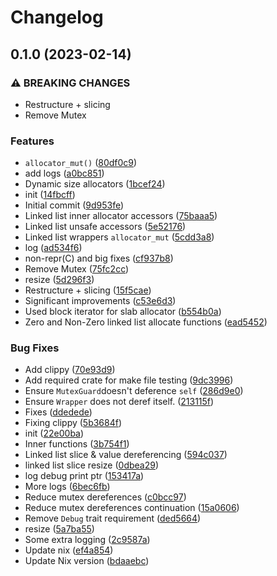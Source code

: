 # Changelog

## 0.1.0 (2023-02-14)


### ⚠ BREAKING CHANGES

* Restructure + slicing
* Remove Mutex

### Features

* `allocator_mut()` ([80df0c9](https://github.com/JonathanWoollett-Light/array-allocators/commit/80df0c960b78ca7af25949a121fa498f5c554c82))
* add logs ([a0bc851](https://github.com/JonathanWoollett-Light/array-allocators/commit/a0bc851c7089029b32c91faa601631c3296d2e12))
* Dynamic size allocators ([1bcef24](https://github.com/JonathanWoollett-Light/array-allocators/commit/1bcef24bdc9e198c8c7e066ca6f8137af3581d1b))
* init ([14fbcff](https://github.com/JonathanWoollett-Light/array-allocators/commit/14fbcff5689b983965688c59706a3aee89a13864))
* Initial commit ([9d953fe](https://github.com/JonathanWoollett-Light/array-allocators/commit/9d953feaf714558ed43aa1f830ad668606077674))
* Linked list inner allocator accessors ([75baaa5](https://github.com/JonathanWoollett-Light/array-allocators/commit/75baaa54314511c6115e702fbda65e67618540d7))
* Linked list unsafe accessors ([5e52176](https://github.com/JonathanWoollett-Light/array-allocators/commit/5e52176e829ff5f1d963c298a3caf801e99d064f))
* Linked list wrappers `allocator_mut` ([5cdd3a8](https://github.com/JonathanWoollett-Light/array-allocators/commit/5cdd3a8b11675eeaff8cf354e9c2f01a05f3ea4e))
* log ([ad534f6](https://github.com/JonathanWoollett-Light/array-allocators/commit/ad534f6fcbe1ce5de807a0ae68ea61d91027eb95))
* non-repr(C) and big fixes ([cf937b8](https://github.com/JonathanWoollett-Light/array-allocators/commit/cf937b80dcea6ee9c304260ea046af1ad0be2f61))
* Remove Mutex ([75fc2cc](https://github.com/JonathanWoollett-Light/array-allocators/commit/75fc2cccfc7eb2399d2fa042332768dc8fb38f2c))
* resize ([5d296f3](https://github.com/JonathanWoollett-Light/array-allocators/commit/5d296f33111aaee78d6dc7ecb433aed9907fba96))
* Restructure + slicing ([15f5cae](https://github.com/JonathanWoollett-Light/array-allocators/commit/15f5cae6bca34aa5549c8531add32c56e62005de))
* Significant improvements ([c53e6d3](https://github.com/JonathanWoollett-Light/array-allocators/commit/c53e6d3e15140e62a993639c821c992449fdcb41))
* Used block iterator for slab allocator ([b554b0a](https://github.com/JonathanWoollett-Light/array-allocators/commit/b554b0afac756b44a5f3ee1c819241d09434984d))
* Zero and Non-Zero linked list allocate functions ([ead5452](https://github.com/JonathanWoollett-Light/array-allocators/commit/ead5452e0179510960d258ed27eba3940a87662d))


### Bug Fixes

* Add clippy ([70e93d9](https://github.com/JonathanWoollett-Light/array-allocators/commit/70e93d9dcf1afb6041e1d46332d8985ed19d17ab))
* Add required crate for make file testing ([9dc3996](https://github.com/JonathanWoollett-Light/array-allocators/commit/9dc399642121d483743bc362b0a477df447ce016))
* Ensure `MutexGuard`doesn't deference `self` ([286d9e0](https://github.com/JonathanWoollett-Light/array-allocators/commit/286d9e01bce0c15a2c2ec9aed490e8cae74f3535))
* Ensure `Wrapper` does not deref itself. ([213115f](https://github.com/JonathanWoollett-Light/array-allocators/commit/213115ffaf927cca5f7266ffec10b5a4307cfad2))
* Fixes ([ddedede](https://github.com/JonathanWoollett-Light/array-allocators/commit/ddededea0a032476ad77ede71aa3169e4620a1fd))
* Fixing clippy ([5b3684f](https://github.com/JonathanWoollett-Light/array-allocators/commit/5b3684f688579895f23dfc8533889d6eb145c8b5))
* init ([22e00ba](https://github.com/JonathanWoollett-Light/array-allocators/commit/22e00badfb1b3d45a40ecb3428421de7c83f720c))
* Inner functions ([3b754f1](https://github.com/JonathanWoollett-Light/array-allocators/commit/3b754f13ed1af9bb13cdb77f3e09e597338f5312))
* Linked list slice & value dereferencing ([594c037](https://github.com/JonathanWoollett-Light/array-allocators/commit/594c03706872cf416e0e72520048a6bb5fd09fbe))
* linked list slice resize ([0dbea29](https://github.com/JonathanWoollett-Light/array-allocators/commit/0dbea297ed1d8027a81ccb53d4a0ed4d8568f49d))
* log debug print ptr ([153417a](https://github.com/JonathanWoollett-Light/array-allocators/commit/153417af018abb9b1cb4292d9f40a67873f2c6d5))
* More logs ([6bec6fb](https://github.com/JonathanWoollett-Light/array-allocators/commit/6bec6fb25d9a8ce029c40ee924283abe7ccc7b0b))
* Reduce mutex dereferences ([c0bcc97](https://github.com/JonathanWoollett-Light/array-allocators/commit/c0bcc97793738577bebc78ab639d538e669d8f33))
* Reduce mutex dereferences continuation ([15a0606](https://github.com/JonathanWoollett-Light/array-allocators/commit/15a0606c2c89651271ba77a33325f40901b6ee7c))
* Remove `Debug` trait requirement ([ded5664](https://github.com/JonathanWoollett-Light/array-allocators/commit/ded5664d1d57a13c95fd3484e7a0291071a45518))
* resize ([5a7ba55](https://github.com/JonathanWoollett-Light/array-allocators/commit/5a7ba550e7c4257c7ee29d61e3748b48defa604e))
* Some extra logging ([2c9587a](https://github.com/JonathanWoollett-Light/array-allocators/commit/2c9587a85ccbf9f47412054c6ec2d753197cb7e4))
* Update nix ([ef4a854](https://github.com/JonathanWoollett-Light/array-allocators/commit/ef4a854c20aad0666199fc042d38a41e992b4c0d))
* Update Nix version ([bdaaebc](https://github.com/JonathanWoollett-Light/array-allocators/commit/bdaaebc6e974016518fba099c664fe97a3792568))
